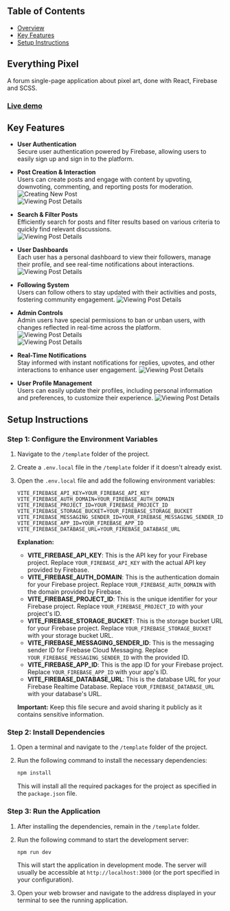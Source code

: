 ## Table of Contents

- [Overview](#everything-pixel)
- [Key Features](#key-features)
- [Setup Instructions](#setup-instructions)

<!-- End of Section -->

## Everything Pixel

A forum single-page application about pixel art, done with React, Firebase and SCSS.

### [Live demo](https://everything-pixel.web.app)

<!-- End of Section -->

## Key Features

- **User Authentication**  
  Secure user authentication powered by Firebase, allowing users to easily sign up and sign in to the platform.

- **Post Creation & Interaction**  
  Users can create posts and engage with content by upvoting, downvoting, commenting, and reporting posts for moderation.  
  ![Creating New Post](https://nikola-nenovski.info/everything-pixel/everything-pixel-new.png)  
  ![Viewing Post Details](https://nikola-nenovski.info/everything-pixel/everything-pixel-post.png)  

- **Search & Filter Posts**  
  Efficiently search for posts and filter results based on various criteria to quickly find relevant discussions.  
  ![Viewing Post Details](https://nikola-nenovski.info/everything-pixel/everything-pixel-dashboard.png)

- **User Dashboards**  
  Each user has a personal dashboard to view their followers, manage their profile, and see real-time notifications about interactions.  
  ![Viewing Post Details](https://nikola-nenovski.info/everything-pixel/everything-pixel-dashboard.png)  

- **Following System**  
  Users can follow others to stay updated with their activities and posts, fostering community engagement.
  ![Viewing Post Details](https://nikola-nenovski.info/everything-pixel/follow.gif)  

- **Admin Controls**  
  Admin users have special permissions to ban or unban users, with changes reflected in real-time across the platform.
  ![Viewing Post Details](https://nikola-nenovski.info/everything-pixel/everything-pixel-user-details.png)  
  ![Viewing Post Details](https://nikola-nenovski.info/everything-pixel/everything-pixel-users.png)  
  
- **Real-Time Notifications**  
  Stay informed with instant notifications for replies, upvotes, and other interactions to enhance user engagement.
  ![Viewing Post Details](https://nikola-nenovski.info/everything-pixel/notifications.png)  

- **User Profile Management**  
  Users can easily update their profiles, including personal information and preferences, to customize their experience.
  ![Viewing Post Details](https://nikola-nenovski.info/everything-pixel/everything-pixel-profile.png)


<!-- End of Section -->

## Setup Instructions

### Step 1: Configure the Environment Variables

1. Navigate to the `/template` folder of the project.
2. Create a `.env.local` file in the `/template` folder if it doesn't already exist.
3. Open the `.env.local` file and add the following environment variables:

   ```plaintext
   VITE_FIREBASE_API_KEY=YOUR_FIREBASE_API_KEY
   VITE_FIREBASE_AUTH_DOMAIN=YOUR_FIREBASE_AUTH_DOMAIN
   VITE_FIREBASE_PROJECT_ID=YOUR_FIREBASE_PROJECT_ID
   VITE_FIREBASE_STORAGE_BUCKET=YOUR_FIREBASE_STORAGE_BUCKET
   VITE_FIREBASE_MESSAGING_SENDER_ID=YOUR_FIREBASE_MESSAGING_SENDER_ID
   VITE_FIREBASE_APP_ID=YOUR_FIREBASE_APP_ID
   VITE_FIREBASE_DATABASE_URL=YOUR_FIREBASE_DATABASE_URL
   ```

   **Explanation:**

   - **VITE_FIREBASE_API_KEY**: This is the API key for your Firebase project. Replace `YOUR_FIREBASE_API_KEY` with the actual API key provided by Firebase.
   - **VITE_FIREBASE_AUTH_DOMAIN**: This is the authentication domain for your Firebase project. Replace `YOUR_FIREBASE_AUTH_DOMAIN` with the domain provided by Firebase.
   - **VITE_FIREBASE_PROJECT_ID**: This is the unique identifier for your Firebase project. Replace `YOUR_FIREBASE_PROJECT_ID` with your project's ID.
   - **VITE_FIREBASE_STORAGE_BUCKET**: This is the storage bucket URL for your Firebase project. Replace `YOUR_FIREBASE_STORAGE_BUCKET` with your storage bucket URL.
   - **VITE_FIREBASE_MESSAGING_SENDER_ID**: This is the messaging sender ID for Firebase Cloud Messaging. Replace `YOUR_FIREBASE_MESSAGING_SENDER_ID` with the provided ID.
   - **VITE_FIREBASE_APP_ID**: This is the app ID for your Firebase project. Replace `YOUR_FIREBASE_APP_ID` with your app's ID.
   - **VITE_FIREBASE_DATABASE_URL**: This is the database URL for your Firebase Realtime Database. Replace `YOUR_FIREBASE_DATABASE_URL` with your database's URL.

   **Important:** Keep this file secure and avoid sharing it publicly as it contains sensitive information.

### Step 2: Install Dependencies

1. Open a terminal and navigate to the `/template` folder of the project.
2. Run the following command to install the necessary dependencies:

   ```bash
   npm install
   ```

   This will install all the required packages for the project as specified in the `package.json` file.

### Step 3: Run the Application

1. After installing the dependencies, remain in the `/template` folder.
2. Run the following command to start the development server:

   ```bash
   npm run dev
   ```

   This will start the application in development mode. The server will usually be accessible at `http://localhost:3000` (or the port specified in your configuration).

3. Open your web browser and navigate to the address displayed in your terminal to see the running application.
